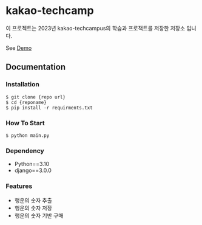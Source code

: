 # kakao-techcamp

이 프로젝트는 2023년 kakao-techcampus의 학습과 프로잭트를 저장한 저장소 입니다.

See [Demo](https://www.google.com/)

## Documentation

### Installation

```shell
$ git clone {repo url}
$ cd {reponame}
$ pip install -r requirments.txt
```

### How To Start

```shell
$ python main.py
```

### Dependency

- Python==3.10
- django==3.0.0

### Features

- 행운의 숫자 추출
- 행운의 숫자 저장
- 행운의 숫자 기반 구매
